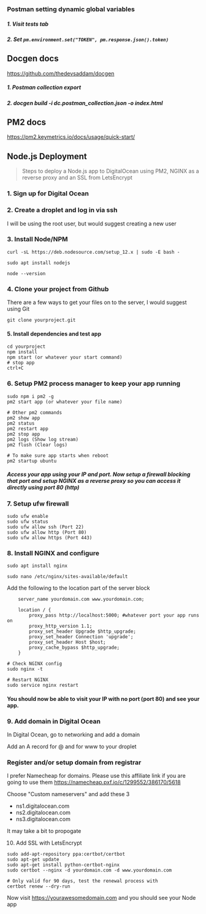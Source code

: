 ### Postman setting dynamic global variables
##### 1. Visit tests tab
##### 2. Set `pm.environment.set("TOKEN", pm.response.json().token)`

## Docgen docs

https://github.com/thedevsaddam/docgen

##### 1. Postman collection export

##### 2. docgen build -i dc.postman_collection.json -o index.html

## PM2 docs
https://pm2.keymetrics.io/docs/usage/quick-start/


## Node.js Deployment

> Steps to deploy a Node.js app to DigitalOcean using PM2, NGINX as a reverse proxy and an SSL from LetsEncrypt

### 1. Sign up for Digital Ocean

### 2. Create a droplet and log in via ssh
 I will be using the root user, but would suggest creating a new user

### 3. Install Node/NPM
```
curl -sL https://deb.nodesource.com/setup_12.x | sudo -E bash -

sudo apt install nodejs

node --version
```

### 4. Clone your project from Github
There are a few ways to get your files on to the server, I would suggest using Git
```
git clone yourproject.git
```

#### 5. Install dependencies and test app
```
cd yourproject
npm install
npm start (or whatever your start command)
# stop app
ctrl+C
```
### 6. Setup PM2 process manager to keep your app running
```
sudo npm i pm2 -g
pm2 start app (or whatever your file name)

# Other pm2 commands
pm2 show app
pm2 status
pm2 restart app
pm2 stop app
pm2 logs (Show log stream)
pm2 flush (Clear logs)

# To make sure app starts when reboot
pm2 startup ubuntu
```
##### Access your app using your IP and port. Now setup a firewall blocking that port and setup NGINX as a reverse proxy so you can access it directly using port 80 (http)

### 7. Setup ufw firewall
```
sudo ufw enable
sudo ufw status
sudo ufw allow ssh (Port 22)
sudo ufw allow http (Port 80)
sudo ufw allow https (Port 443)
```

### 8. Install NGINX and configure
```
sudo apt install nginx

sudo nano /etc/nginx/sites-available/default
```
Add the following to the location part of the server block
```
    server_name yourdomain.com www.yourdomain.com;

    location / {
        proxy_pass http://localhost:5000; #whatever port your app runs on
        proxy_http_version 1.1;
        proxy_set_header Upgrade $http_upgrade;
        proxy_set_header Connection 'upgrade';
        proxy_set_header Host $host;
        proxy_cache_bypass $http_upgrade;
    }
```
```
# Check NGINX config
sudo nginx -t

# Restart NGINX
sudo service nginx restart
```

#### You should now be able to visit your IP with no port (port 80) and see your app.

### 9. Add domain in Digital Ocean
In Digital Ocean, go to networking and add a domain

Add an A record for @ and for www to your droplet


### Register and/or setup domain from registrar
I prefer Namecheap for domains. Please use this affiliate link if you are going to use them
https://namecheap.pxf.io/c/1299552/386170/5618

Choose "Custom nameservers" and add these 3

* ns1.digitalocean.com
* ns2.digitalocean.com
* ns3.digitalocean.com

It may take a bit to propogate

10. Add SSL with LetsEncrypt
```
sudo add-apt-repository ppa:certbot/certbot
sudo apt-get update
sudo apt-get install python-certbot-nginx
sudo certbot --nginx -d yourdomain.com -d www.yourdomain.com

# Only valid for 90 days, test the renewal process with
certbot renew --dry-run
```

Now visit https://yourawesomedomain.com and you should see your Node app